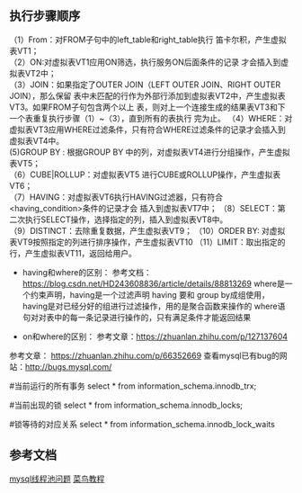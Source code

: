 ## 执行步骤顺序
（1）From：对FROM子句中的left_table和right_table执行
笛卡尔积，产生虚拟表VT1；  
（2）ON:对虚拟表VT1应用ON筛选，执行服务ON后面条件的记录
才会插入到虚拟表VT2中；  
（3）JOIN：如果指定了OUTER JOIN（LEFT OUTER JOIN、RIGHT OUTER JOIN），那么保留
表中未匹配的行作为外部行添加到虚拟表VT2中，产生虚拟表VT3。如果FROM子句包含两个以上
表，则对上一个连接生成的结果表VT3和下一个表重复执行步骤（1）~（3），直到所有的表执行
完为止。
（4）WHERE：对虚拟表VT3应用WHERE过滤条件，只有符合WHERE过滤条件的记录才会插入到
虚拟表VT4中。  
(5)GROUP BY : 根据GROUP BY 中的列，对虚拟表VT4进行分组操作，产生虚拟表VT5；  
（6）CUBE|ROLLUP：对虚拟表VT5   进行CUBE或ROLLUP操作，产生虚拟表VT6；  
（7）HAVING：对虚拟表VT6执行HAVING过滤器，只有符合<having_condition>条件的记录才会
插入到虚拟表VT7中；
（8）SELECT：第二次执行SELECT操作，选择指定的列，插入到虚拟表VT8中。  
（9）DISTINCT：去除重复数据，产生虚拟表VT9；
（10）ORDER BY: 对虚拟表VT9按照指定的列进行排序操作，产生虚拟表VT10
（11）LIMIT：取出指定的行，产生虚拟表VT11，返回给用户。
- having和where的区别：
参考文档：https://blog.csdn.net/HD243608836/article/details/88813269
where是一个约束声明，having是一个过滤声明
having 要和 group by成组使用，having是对已经分好的组进行过滤操作，用的是聚合函数来操作的
where语句对对表中的每一条记录进行操作的，只有满足条件才能返回结果

- on和where的区别：
参考文章：https://zhuanlan.zhihu.com/p/127137604

参考文章：
https://zhuanlan.zhihu.com/p/66352669
查看mysql已有bug的网站：http://bugs.mysql.com/


#当前运行的所有事务
select * from information_schema.innodb_trx;  

#当前出现的锁
select * from information_schema.innodb_locks;

#锁等待的对应关系
select * from information_schema.innodb_lock_waits

## 参考文档
[mysql线程池问题](https://cloud.tencent.com/developer/article/1068832)
[菜鸟教程](https://www.runoob.com/mysql/mysql-tutorial.html)